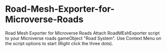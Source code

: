 # Road-Mesh-Exporter-for-Microverse-Roads
Road Mesh Exporter for Microverse Roads
Attach RoadMEshExporter script to your Microverse roads gameObject "Road System".
Use Context Menu on the script options to start (Right click the three dots).
